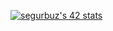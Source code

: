 <a href="https://github.com/JaeSeoKim/badge42"><img src="https://badge42.vercel.app/api/v2/clcroh2lh00350fjvnborozxd/stats?cursusId=21&coalitionId=196" alt="segurbuz's 42 stats" /></a>
